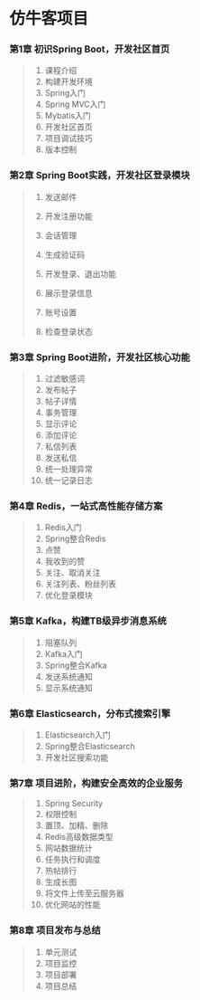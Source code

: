 # 仿牛客项目
### 第1章 初识Spring Boot，开发社区首页

> 1. 课程介绍
> 2. 构建开发环境
> 3. Spring入门
> 4. Spring MVC入门
> 5. Mybatis入门
> 6. 开发社区首页
> 7. 项目调试技巧
> 8. 版本控制

### 第2章 Spring Boot实践，开发社区登录模块

>1. 发送邮件
>
>2. 开发注册功能
>
>3. 会话管理
>
>4. 生成验证码
>
>5. 开发登录、退出功能
>
>6. 展示登录信息
>
>7. 账号设置
>
>8. 检查登录状态

### 第3章 Spring Boot进阶，开发社区核心功能

> 1. 过滤敏感词
> 2. 发布帖子
> 3. 帖子详情
> 4. 事务管理
> 5. 显示评论
> 6. 添加评论
> 7. 私信列表
> 8. 发送私信
> 9. 统一处理异常
> 10. 统一记录日志

### 第4章 Redis，一站式高性能存储方案

> 1. Redis入门
> 2. Spring整合Redis
> 3. 点赞
> 4. 我收到的赞
> 5. 关注、取消关注
> 6. 关注列表、粉丝列表
> 7. 优化登录模块

### 第5章 Kafka，构建TB级异步消息系统

> 1. 阻塞队列
> 2. Kafka入门
> 3. Spring整合Kafka
> 4. 发送系统通知
> 5. 显示系统通知

### 第6章 Elasticsearch，分布式搜索引擎

> 1. Elasticsearch入门
> 2. Spring整合Elasticsearch
> 3. 开发社区搜索功能

### 第7章 项目进阶，构建安全高效的企业服务

> 1. Spring Security
> 2. 权限控制
> 3. 置顶、加精、删除
> 4. Redis高级数据类型
> 5. 网站数据统计
> 6. 任务执行和调度
> 7. 热帖排行
> 8. 生成长图
> 9. 将文件上传至云服务器
> 10. 优化网站的性能

### 第8章 项目发布与总结

> 1. 单元测试
> 2. 项目监控
> 3. 项目部署
> 4. 项目总结

